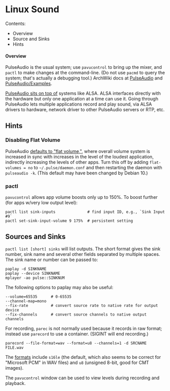 Linux Sound
===========

Contents:
- Overview
- Source and Sinks
- Hints

#### Overview

PulseAudio is the usual system; use `pavucontrol` to bring up the mixer,
and `pactl` to make changes at the command-line. (Do not use `pacmd` to
query the system; that's actually a debugging tool.) ArchWiki docs
at [PulseAudio][aw-pa] and [PulseAudio/Examples][aw-pa/e].

[PulseAudio sits on top of][au 581128] systems like ALSA. ALSA interfaces
directly with the hardware but only one application at a time can use it.
Going through PulseAudio lets multiple applications record and play sound,
via ALSA drivers to hardware, network driver to other PulseAudio servers
or RTP, etc.


Hints
-----

### Disabling Flat Volume

PulseAudio [defaults to "flat volume,"][flatvol], where overall volume
system is increased in sync with increases in the level of the loudest
application, indirectly increasing the levels of other apps. Turn this off
by adding `flat-volumes = no` to `~/.pulse/daemon.conf` and then restarting
the daemon with `pulseaudio -k`. (This default may have been changed by
Debian 10.)

### pactl

`pavucontrol` allows app volume boosts only up to 150%. To boost further
(for apps w/very low output level):

    pactl list sink-inputs              # find input ID, e.g., `Sink Input #9`
    pactl set-sink-input-volume 9 175%  # persistent setting


Sources and Sinks
-----------------

`pactl list [short] sinks` will list outputs. The short format gives the
sink number, sink name and several other fields separated by multiple
spaces. The sink name or number can be passed to:

    paplay -d SINKNAME
    paplay --device SINKNAME
    mplayer -ao pulse::SINKNUM

The following options to paplay may also be useful:

    --volume=65535      # 0-65535
    --channel-map=mono
    --fix-rate          # convert source rate to native rate for output device
    --fix-channels      # convert source channels to native output channels

For recording, `parec` is not normally used because it records in raw
format; instead use `parecord` to use a container. (SIGINT will end
recording.)

    parecord --file-format=wav --format=u8 --channels=1 -d SRCNAME FILE.wav

The [formats][pafmt] include `s16le` (the default, which also seems to be
correct for "Microsoft PCM" in WAV files) and `u8` (unsigned 8-bit, good
for CMT images).

The `pavucontrol` window can be used to view levels during recording and
playback.


<!-------------------------------------------------------------------->
[au 581128]: https://askubuntu.com/q/581128/354600
[aw-pa/e]: https://wiki.archlinux.org/title/PulseAudio/Examples
[aw-pa]: https://wiki.archlinux.org/title/PulseAudio
[flatvol]: https://linuxhint.com/per_application_sound_volume_ubuntu/
[pafmt]: https://www.freedesktop.org/wiki/Software/PulseAudio/Documentation/User/SupportedAudioFormats/

